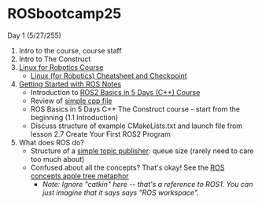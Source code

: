 # ROSbootcamp25

Day 1 (5/27/255)

1. Intro to the course, course staff
2. Intro to The Construct
3. [Linux for Robotics Course](https://app.theconstruct.ai/courses/185)
   - [Linux (for Robotics) Cheatsheet and Checkpoint](linux-for-robotics-cheatsheet.md)
4. [Getting Started with ROS Notes](getting-started-ROS.md)
   - Introduction to [ROS2 Basics in 5 Days (C++) Course](https://app.theconstruct.ai/courses/133)
   - Review of [simple cpp file](simple-cpp.md)
   - ROS Basics in 5 Days C++ The Construct course - start from the beginning (1.1 Introduction)
   - Discuss structure of example CMakeLists.txt and launch file from lesson 2.7 Create Your First ROS2 Program
5. What does ROS do?
   - Structure of a [simple topic publisher](todo): queue size (rarely need to care too much about)
   - Confused about all the concepts? That's okay! See the [ROS concepts apple tree metaphor](https://ktiwari9.gitlab.io/ros101/JargonSection.html)
     - _Note: Ignore "catkin" here -- that's a reference to ROS1. You can just imagine that it says says "ROS workspace"._
